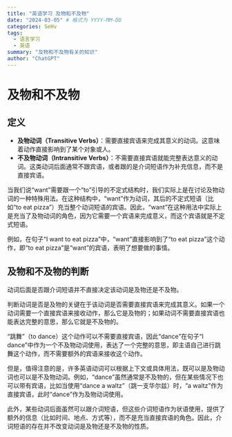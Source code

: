 ```yaml
---
title: "英语学习 及物和不及物"
date: "2024-03-05" # 格式为 YYYY-MM-DD
categories: SeHv
tags:
  - 语言学习
  - 英语
summary: "及物和不及物有关的知识"
author: "ChatGPT"
---
```

# 及物和不及物

## 定义

- **及物动词（Transitive Verbs）**：需要直接宾语来完成其意义的动词。这意味着动作直接影响到了某个对象或人。
- **不及物动词（Intransitive Verbs）**：不需要直接宾语就能完整表达意义的动词。这类动词后面通常不跟宾语，或者跟的是介词短语作为补充信息，而不是直接宾语。

当我们说“want”需要跟一个“to”引导的不定式结构时，我们实际上是在讨论及物动词的一种特殊用法。在这种结构中，“want”作为动词，其后的不定式短语（比如“to eat pizza”）充当整个动词短语的宾语。因此，“want”在这种用法中实际上是充当了及物动词的角色，因为它需要一个宾语来完成意义，而这个宾语就是不定式短语。

例如，在句子“I want to eat pizza”中，“want”直接影响到了“to eat pizza”这个动作，即“to eat pizza”是“want”的宾语，表明了想要做的事情。

## 及物和不及物的判断

动词后面是否跟介词短语并不直接决定该动词是及物还是不及物。

判断动词是否是及物的关键在于该动词是否需要直接宾语来完成其意义。如果一个动词需要一个直接宾语来接收动作，那么它是及物的；如果动词不需要直接宾语也能表达完整的意思，那么它就是不及物的。

“跳舞”（to dance）这个动作可以不需要直接宾语，因此“dance”在句子“I dance”中作为一个不及物动词使用，表达了一个完整的意思，即主语自己进行跳舞这个动作，而不需要额外的宾语来接收这个动作。

但是，值得注意的是，许多英语动词可以根据上下文或具体用法，既可以是及物动词也可以是不及物动词。例如，“dance”虽然通常是不及物的，但在某些情况下也可以带有宾语，比如当使用“dance a waltz”（跳一支华尔兹）时，“a waltz”作为直接宾语，此时“dance”作为及物动词使用。

此外，某些动词后面虽然可以跟介词短语，但这些介词短语作为状语使用，提供了额外的信息（比如时间、地点、方式等），而不是充当直接宾语的角色。因此，介词短语的存在并不改变动词是及物还是不及物的性质。